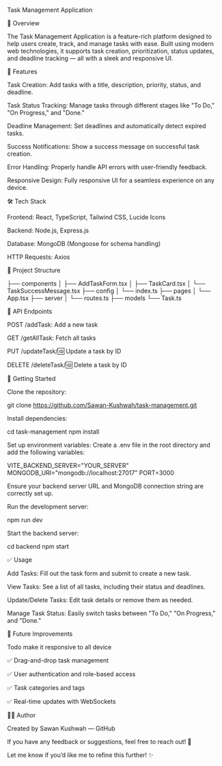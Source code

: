 Task Management Application

📘 Overview

The Task Management Application is a feature-rich platform designed to help users create, track, and manage tasks with ease. Built using modern web technologies, it supports task creation, prioritization, status updates, and deadline tracking — all with a sleek and responsive UI.

🚀 Features

Task Creation: Add tasks with a title, description, priority, status, and deadline.

Task Status Tracking: Manage tasks through different stages like "To Do," "On Progress," and "Done."

Deadline Management: Set deadlines and automatically detect expired tasks.

Success Notifications: Show a success message on successful task creation.

Error Handling: Properly handle API errors with user-friendly feedback.

Responsive Design: Fully responsive UI for a seamless experience on any device.

🛠️ Tech Stack

Frontend: React, TypeScript, Tailwind CSS, Lucide Icons

Backend: Node.js, Express.js

Database: MongoDB (Mongoose for schema handling)

HTTP Requests: Axios

📂 Project Structure

├── components
│   ├── AddTaskForm.tsx
│   ├── TaskCard.tsx
│   └── TaskSuccessMessage.tsx
├── config
│   └── index.ts
├── pages
│   └── App.tsx
├── server
│   └── routes.ts
├── models
   └── Task.ts

🚚 API Endpoints

POST /addTask: Add a new task

GET /getAllTask: Fetch all tasks

PUT /updateTask/:id: Update a task by ID

DELETE /deleteTask/:id: Delete a task by ID

🏁 Getting Started

Clone the repository:

git clone https://github.com/Sawan-Kushwah/task-management.git

Install dependencies:

cd task-management
npm install

Set up environment variables:
Create a .env file in the root directory and add the following variables:

VITE_BACKEND_SERVER="YOUR_SERVER"
MONGODB_URI="mongodb://localhost:27017"
PORT=3000

Ensure your backend server URL and MongoDB connection string are correctly set up.

Run the development server:

npm run dev

Start the backend server:

cd backend
npm start

✅ Usage

Add Tasks: Fill out the task form and submit to create a new task.

View Tasks: See a list of all tasks, including their status and deadlines.

Update/Delete Tasks: Edit task details or remove them as needed.

Manage Task Status: Easily switch tasks between "To Do," "On Progress," and "Done."

🧩 Future Improvements

Todo make it responsive to all device

✅ Drag-and-drop task management

✅ User authentication and role-based access

✅ Task categories and tags

✅ Real-time updates with WebSockets

🧑‍💻 Author

Created by Sawan Kushwah — GitHub

If you have any feedback or suggestions, feel free to reach out! 🚀

Let me know if you’d like me to refine this further! ✨

